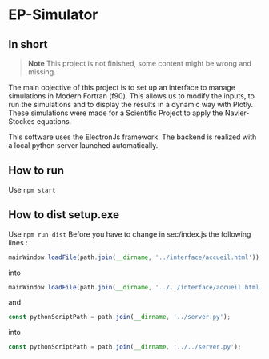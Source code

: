 # EP-Simulator

## In short

> **Note**
> This project is not finished, some content might be wrong and missing.

The main objective of this project is to set up an interface to manage simulations in Modern Fortran (f90). This allows us to modify the inputs, to run the simulations and to display the results in a dynamic way with Plotly.
These simulations were made for a Scientific Project to apply the Navier-Stockes equations.

This software uses the ElectronJs framework. The backend is realized with a local python server launched automatically.

## How to run

Use ``npm start``

## How to dist setup.exe

Use ``npm run dist``
Before you have to change in sec/index.js the following lines :

``` js
mainWindow.loadFile(path.join(__dirname, '../interface/accueil.html'));
```
into
``` js
mainWindow.loadFile(path.join(__dirname, '../../interface/accueil.html'));
```
and
``` js
const pythonScriptPath = path.join(__dirname, '../server.py');
```
into
``` js
const pythonScriptPath = path.join(__dirname, '../../server.py');
```
